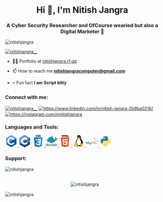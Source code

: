 <h1 align="center">Hi 👋, I'm Nitish Jangra</h1>
<h3 align="center">A Cyber Security Researcher and OfCourse wearied but also a Digital Marketer 🌱</h3>

<p align="left"> <img src="https://komarev.com/ghpvc/?username=nitishjangra&label=Profile%20views&color=0e75b6&style=flat" alt="nitishjangra" /> </p>

<p align="left"> <a href="https://twitter.com/nitishjangra__" target="blank"><img src="https://img.shields.io/twitter/follow/nitishjangra__?logo=twitter&style=for-the-badge" alt="nitishjangra__" /></a> </p>

- 👨‍💻 Portfolio at [nitishjangra.rf.gd](nitishjangra.rf.gd)

- 📫 How to reach me **nitishjangracomputer@gmail.com**

- ⚡ Fun fact **I am Script kitty**

<h3 align="left">Connect with me:</h3>
<p align="left">
<a href="https://twitter.com/nitishjangra__" target="blank"><img align="center" src="https://raw.githubusercontent.com/rahuldkjain/github-profile-readme-generator/master/src/images/icons/Social/twitter.svg" alt="nitishjangra__" height="30" width="40" /></a>
<a href="https://linkedin.com/in/https://www.linkedin.com/in/nitish-jangra-2b9ba0216/" target="blank"><img align="center" src="https://raw.githubusercontent.com/rahuldkjain/github-profile-readme-generator/master/src/images/icons/Social/linked-in-alt.svg" alt="https://www.linkedin.com/in/nitish-jangra-2b9ba0216/" height="30" width="40" /></a>
<a href="https://instagram.com/https://instagram.com/nnitishjangra" target="blank"><img align="center" src="https://raw.githubusercontent.com/rahuldkjain/github-profile-readme-generator/master/src/images/icons/Social/instagram.svg" alt="https://instagram.com/nnitishjangra" height="30" width="40" /></a>
</p>

<h3 align="left">Languages and Tools:</h3>
<p align="left"> <a href="https://www.cprogramming.com/" target="_blank" rel="noreferrer"> <img src="https://raw.githubusercontent.com/devicons/devicon/master/icons/c/c-original.svg" alt="c" width="40" height="40"/> </a> <a href="https://www.w3schools.com/cpp/" target="_blank" rel="noreferrer"> <img src="https://raw.githubusercontent.com/devicons/devicon/master/icons/cplusplus/cplusplus-original.svg" alt="cplusplus" width="40" height="40"/> </a> <a href="https://www.w3schools.com/css/" target="_blank" rel="noreferrer"> <img src="https://raw.githubusercontent.com/devicons/devicon/master/icons/css3/css3-original-wordmark.svg" alt="css3" width="40" height="40"/> </a> <a href="https://www.docker.com/" target="_blank" rel="noreferrer"> <img src="https://raw.githubusercontent.com/devicons/devicon/master/icons/docker/docker-original-wordmark.svg" alt="docker" width="40" height="40"/> </a> <a href="https://www.w3.org/html/" target="_blank" rel="noreferrer"> <img src="https://raw.githubusercontent.com/devicons/devicon/master/icons/html5/html5-original-wordmark.svg" alt="html5" width="40" height="40"/> </a> <a href="https://www.linux.org/" target="_blank" rel="noreferrer"> <img src="https://raw.githubusercontent.com/devicons/devicon/master/icons/linux/linux-original.svg" alt="linux" width="40" height="40"/> </a> <a href="https://www.mysql.com/" target="_blank" rel="noreferrer"> <img src="https://raw.githubusercontent.com/devicons/devicon/master/icons/mysql/mysql-original-wordmark.svg" alt="mysql" width="40" height="40"/> </a> <a href="https://www.python.org" target="_blank" rel="noreferrer"> <img src="https://raw.githubusercontent.com/devicons/devicon/master/icons/python/python-original.svg" alt="python" width="40" height="40"/> </a> </p>

<h3 align="left">Support:</h3>
<p><a href="https://www.buymeacoffee.com/nitishjangra"> <img align="left" src="https://cdn.buymeacoffee.com/buttons/v2/default-yellow.png" height="50" width="210" alt="nitishjangra" /></a></p><br><br>

<p>&nbsp;<img align="center" src="https://github-readme-stats.vercel.app/api?username=nitishjangra&show_icons=true&locale=en" alt="nitishjangra" /></p>

<p><img align="center" src="https://github-readme-streak-stats.herokuapp.com/?user=nitishjangra&" alt="nitishjangra" /></p>
